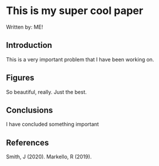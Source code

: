 # This is my super cool paper
Written by: ME!

## Introduction

This is a very important problem that I have been working on.

## Figures

So beautiful, really. Just the best.

## Conclusions

I have concluded something important

## References

Smith, J (2020).
Markello, R (2019).
